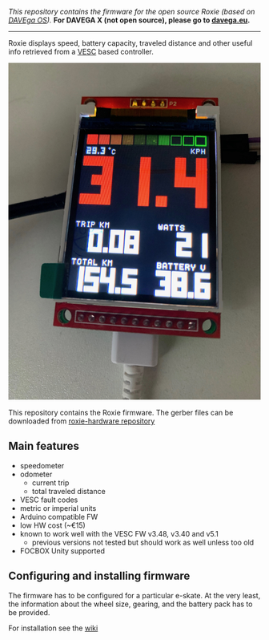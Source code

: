 *This repository contains the firmware for the open source Roxie (based on [DAVEga OS](https://github.com/janpom/davega)).*
**For DAVEGA X (not open source), please go to [davega.eu](https://davega.eu).**

-----

Roxie displays speed, battery capacity, traveled distance and other useful info retrieved from a [VESC](https://www.vesc-project.com/) based controller.

![Roxie](img/roxie.jpeg)

This repository contains the Roxie firmware. The gerber files can be downloaded from [roxie-hardware repository](https://github.com/charclo/roxie-hardware)

## Main features

- speedometer
- odometer
  - current trip
  - total traveled distance
- VESC fault codes
- metric or imperial units
- Arduino compatible FW
- low HW cost (~€15)
- known to work well with the VESC FW v3.48, v3.40 and v5.1
  - previous versions not tested but should work as well unless too old
- FOCBOX Unity supported

## Configuring and installing firmware

The firmware has to be configured for a particular e-skate. At the very least, the information about the wheel size, gearing, and the battery pack has to be provided.

For installation see the [wiki](https://github.com/charclo/roxie-firmware/wiki)
